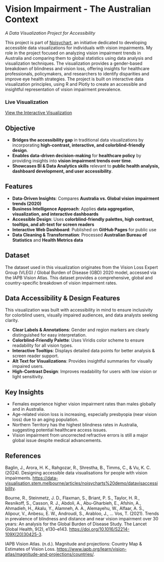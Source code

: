 # Vision Impairment - The Australian Context 
*A Data Visualization Project for Accessibility*

This project is part of [Noisychart](https://data-visualisation.stem.melbourne/articles/noisycharts%20demo/datavisaccessibility), an initiative dedicated to developing accessible data visualizations for individuals with vision impairments. My role in the project focused on analyzing vision impairment trends in Australia and comparing them to global statistics using data analysis and visualization techniques. The visualization provides a gender-based breakdown of blindness and vision loss, offering insights for healthcare professionals, policymakers, and researchers to identify disparities and improve eye health strategies.
The project is built on interactive data visualization principles, using R and Plotly to create an accessible and insightful representation of vision impairment prevalence.

### Live Visualization
[View the Interactive Visualization](https://github.com/Jingvu/Vision-Impairment-The-Australian-Context/blob/main/vision_impairment_plot.html)

## Objective
- **Bridges the accessibility gap** in traditional data visualizations by incorporating **high-contrast, interactive, and colorblind-friendly design**.
- **Enables data-driven decision-making** for **healthcare policy** by providing insights into **vision impairment trends over time**.
- **Showcases BI & Data Analytics skills** relevant to **public health analysis, dashboard development, and user accessibility**.

## Features
- **Data-Driven Insights**: Compares **Australia vs. Global vision impairment trends (2020)**  
- **Business Intelligence Approach**: Applies **data aggregation, visualization, and interactive dashboards**  
- **Accessible Design**: Uses **colorblind-friendly palettes, high contrast, tooltips, and alt-text for screen readers**  
- **Interactive Web Dashboard**: Published on **GitHub Pages** for public use  
- **Data Cleaning & Transformation**: Processed **Australian Bureau of Statistics** and **Health Metrics data**

## Dataset
The dataset used in this visualization originates from the Vision Loss Expert Group (VLEG) / Global Burden of Disease (GBD) 2020 model, accessed via the IAPB Vision Atlas. This dataset provides a comprehensive, global and country-specific breakdown of vision impairment rates.

## Data Accessibility & Design Features
This visualization was built with accessibility in mind to ensure inclusivity for colorblind users, visually impaired audiences, and data analysts seeking clarity.
- **Clear Labels & Annotations**: Gender and region markers are clearly distinguished for easy interpretation.
- **Colorblind-Friendly Palette**: Uses Viridis color scheme to ensure readability for all vision types.
- **Interactive Tooltips**: Displays detailed data points for better analysis & screen reader support.
- **Alt Text for Visualizations**: Provides insightful summaries for visually impaired users.
- **High-Contrast Design**: Improves readability for users with low vision or light sensitivity.

## Key Insights
- Females experience higher vision impairment rates than males globally and in Australia.
- Age-related vision loss is increasing, especially presbyopia (near vision loss) due to an aging population.
- Northern Territory has the highest blindness rates in Australia, suggesting potential healthcare access issues.
- Vision impairment from uncorrected refractive errors is still a major global issue despite medical advancements.

## References
Baglin, J., Arora, H. K., Rahgozar, R., Shrestha, B., Timms, C., & Vu, K. C. (2024). Designing accessible data visualisations for people with vision impairments. https://data-visualisation.stem.melbourne/articles/noisycharts%20demo/datavisaccessibility.

Bourne, R., Steinmetz, J. D., Flaxman, S., Briant, P. S., Taylor, H. R., Resnikoff, S., Casson, R. J., Abdoli, A., Abu-Gharbieh, E., Afshin, A., Ahmadieh, H., Akalu, Y., Alamneh, A. A., Alemayehu, W., Alfaar, A. S., Alipour, V., Anbesu, E. W., Androudi, S., Arabloo, J., ... Vos, T. (2021). Trends in prevalence of blindness and distance and near vision impairment over 30 years: An analysis for the Global Burden of Disease Study. The Lancet Global Health, 9(2), e130–e143. https://doi.org/10.1016/S2214-109X(20)30425-3.

IAPB Vision Atlas. (n.d.). Magnitude and projections: Country Map & Estimates of Vision Loss. https://www.iapb.org/learn/vision-atlas/magnitude-and-projections/countries/.
